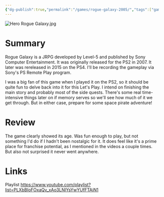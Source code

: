 ```yaml
---
{"dg-publish":true,"permalink":"/games/rogue-galaxy-2005/","tags":["games","LP"],"created":"2023-12-08","updated":"2025-06-04"}
---
```



![Hero Rogue Galaxy.jpg](/img/user/_sys/Attachments/Hero%20Rogue%20Galaxy.jpg)

# Summary

Rogue Galaxy is a JRPG developed by Level-5 and published by Sony Computer Entertainment. It was originally released for the PS2 in 2007. It later was rereleased in 2015 on the PS4. I'll be recording the gameplay via Sony's PS Remote Play program.

I was a big fan of this game when I played it on the PS2, so it should be quite fun to delve back into it for this Let's Play. I intend on finishing the main story and probably most of the side quests. There's some real time-intensive things later on if memory serves so we'll see how much of it we get through. But in either case, prepare for some space pirate adventure!

# Review

The game clearly showed its age. Was fun enough to play, but not something I'd do if I hadn't been nostalgic for it. It does feel like it's a prime place for franchise potential, as I mentioned in the videos a couple times. But also not surprised it never went anywhere.

# Links

Playlist https://www.youtube.com/playlist?list=PLXbBIoFOxaQv_xAo3LNIYsYwYUfFTAiN1
